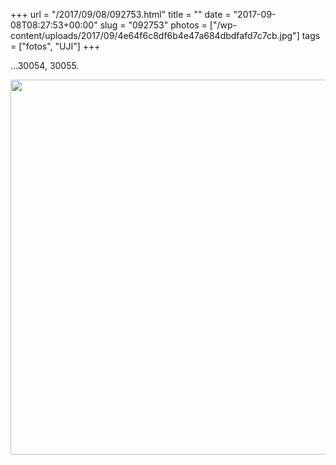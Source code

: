 +++
url = "/2017/09/08/092753.html"
title = ""
date = "2017-09-08T08:27:53+00:00"
slug = "092753"
photos = ["/wp-content/uploads/2017/09/4e64f6c8df6b4e47a684dbdfafd7c7cb.jpg"]
tags = ["fotos", "UJI"]
+++

…30054, 30055.

<img src="/wp-content/uploads/2017/09/4e64f6c8df6b4e47a684dbdfafd7c7cb.jpg" width="600" height="600" style="height: auto" />
